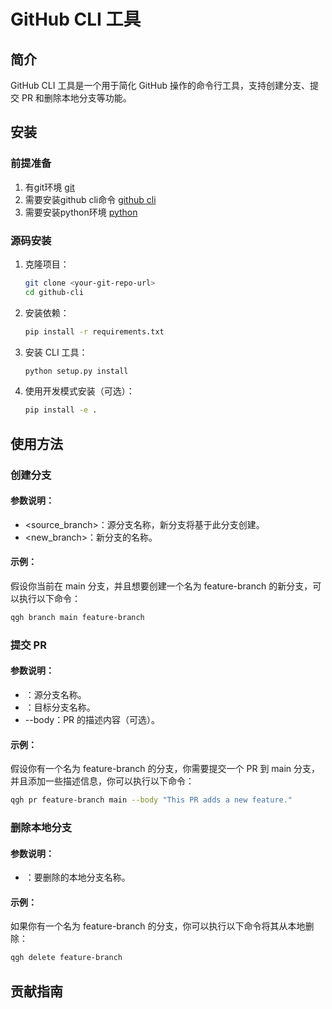 # GitHub CLI 工具

## 简介
GitHub CLI 工具是一个用于简化 GitHub 操作的命令行工具，支持创建分支、提交 PR 和删除本地分支等功能。

## 安装

### 前提准备
1. 有git环境 [git](https://git-scm.com/downloads)
2. 需要安装github cli命令 [github cli](https://cli.github.com/manual/installation)
3. 需要安装python环境 [python](https://www.python.org/downloads/)

### 源码安装
1. 克隆项目：
   ```bash
   git clone <your-git-repo-url>
   cd github-cli
   ```
2. 安装依赖：
   ```bash
   pip install -r requirements.txt
   ```
3. 安装 CLI 工具：
   ```bash
   python setup.py install
   ```
4. 使用开发模式安装（可选）：
   ```bash
   pip install -e .
   ```

## 使用方法
### 创建分支
#### 参数说明：
- <source_branch>：源分支名称，新分支将基于此分支创建。
- <new_branch>：新分支的名称。
#### 示例：
假设你当前在 main 分支，并且想要创建一个名为 feature-branch 的新分支，可以执行以下命令：
```bash 
qgh branch main feature-branch
```
### 提交 PR
#### 参数说明：
- <source>：源分支名称。
- <target>：目标分支名称。
- --body：PR 的描述内容（可选）。

#### 示例：
假设你有一个名为 feature-branch 的分支，你需要提交一个 PR 到 main 分支，并且添加一些描述信息，你可以执行以下命令：
```bash 
qgh pr feature-branch main --body "This PR adds a new feature."
```

### 删除本地分支
#### 参数说明：
- <branch>：要删除的本地分支名称。
#### 示例：
如果你有一个名为 feature-branch 的分支，你可以执行以下命令将其从本地删除：
```bash 
qgh delete feature-branch
```

## 贡献指南